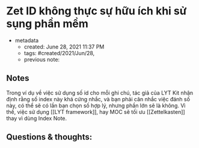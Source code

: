 # Zet ID không thực sự hữu ích khi sử sụng phần mềm

- metadata
	- created: June 28, 2021 11:37 PM
	- tags: #created/2021/Jun/28,
	- previous note:

## Notes
Trong ví dụ về việc sử dụng số id cho mỗi ghi chú, tác giả của LYT Kit nhận định rằng số index này khá cứng nhắc, và bạn phải cân nhắc việc đánh số này, có thể sẽ có lần bạn chọn số hợp lý, nhưng phần lớn sẽ là không. Vì thế, việc sử dụng [[LYT framework]], hay MOC sẽ tối ưu [[Zettelkasten]] thay vì dùng Index Note.

## Questions & thoughts:

